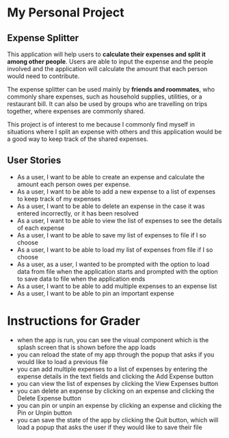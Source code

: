 # My Personal Project

## Expense Splitter

This application will help users to **calculate their expenses and split it among other people**. Users are able to
input the expense and the people involved and the application will calculate the amount that each person would 
need to contribute.

The expense splitter can be used mainly by **friends and roommates**, who commonly share expenses, such as household
supplies, utilities, or a restaurant bill. It can also be used by groups who are travelling on trips together,
where expenses are commonly shared. 

This project is of interest to me because I commonly find myself in situations where I split an expense with others 
and this application would be a good way to keep track of the shared expenses.

## User Stories

- As a user, I want to be able to create an expense and calculate the amount each person owes per expense.
- As a user, I want to be able to add a new expense to a list of expenses to keep track of my expenses
- As a user, I want to be able to delete an expense in the case it was entered incorrectly, or it has been resolved
- As a user, I want to be able to view the list of expenses to see the details of each expense
- As a user, I want to be able to save my list of expenses to file if I so choose
- As a user, I want to be able to load my list of expenses from file if I so choose
- As a user, as a user, I wanted to be prompted with the option to load data from file when the application starts and prompted with the option to save data to file when the application ends
- As a user, I want to be able to add multiple expenses to an expense list
- As a user, I want to be able to pin an important expense

# Instructions for Grader

- when the app is run, you can see the visual component which is the splash screen that is shown before the app loads
- you can reload the state of my app through the popup that asks if you would like to load a previous file
- you can add multiple expenses to a list of expenses by entering the expense details in the text fields and clicking the Add Expense button
- you can view the list of expenses by clicking the View Expenses button
- you can delete an expense by clicking on an expense and clicking the Delete Expense button
- you can pin or unpin an expense by clicking an expense and clicking the Pin or Unpin button
- you can save the state of the app by clicking the Quit button, which will load a popup that asks the user if they would like to save their file